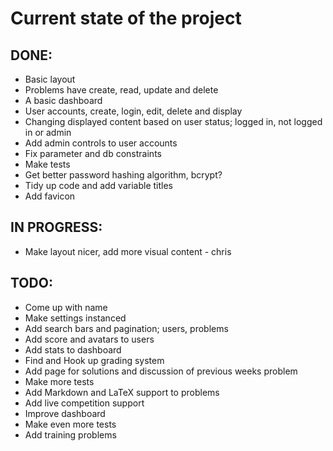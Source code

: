 # Current state of the project

## DONE:
* Basic layout
* Problems have create, read, update and delete
* A basic dashboard
* User accounts, create, login, edit, delete and display
* Changing displayed content based on user status; logged in, not logged in or admin
* Add admin controls to user accounts
* Fix parameter and db constraints
* Make tests
* Get better password hashing algorithm, bcrypt?
* Tidy up code and add variable titles
* Add favicon

## IN PROGRESS:
* Make layout nicer, add more visual content - chris

## TODO:
* Come up with name
* Make settings instanced
* Add search bars and pagination; users, problems
* Add score and avatars to users
* Add stats to dashboard
* Find and Hook up grading system
* Add page for solutions and discussion of previous weeks problem
* Make more tests
* Add Markdown and LaTeX support to problems
* Add live competition support
* Improve dashboard
* Make even more tests
* Add training problems